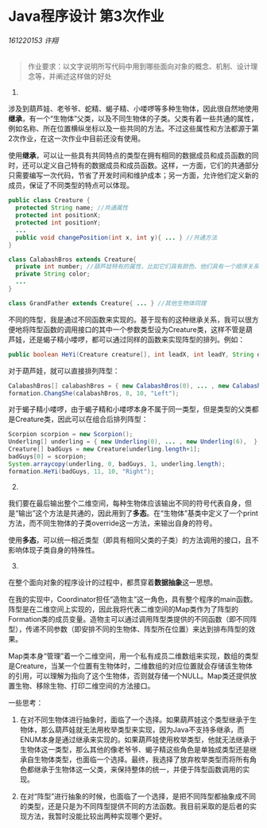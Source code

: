 # Java程序设计 第3次作业

###### 161220153 许翔

> 作业要求：以文字说明所写代码中用到哪些面向对象的概念、机制、设计理念等，并阐述这样做的好处

1. 

涉及到葫芦娃、老爷爷、蛇精、蝎子精、小喽啰等多种生物体，因此很自然地使用**继承**，有一个“生物体”父类，以及不同生物体的子类。父类有着一些共通的属性，例如名称、所在位置横纵坐标以及一些共同的方法。不过这些属性和方法都源于第2次作业，在这一次作业中目前还没有使用。

使用**继承**，可以让一些具有共同特点的类型在拥有相同的数据成员和成员函数的同时，还可以定义自己特有的数据成员和成员函数。这样，一方面，它们的共通部分只需要编写一次代码，节省了开发时间和维护成本；另一方面，允许他们定义新的成员，保证了不同类型的特点可以体现。

```java
public class Creature {
  protected String name; //共通属性
  protected int positionX;
  protected int positionY;
  ...
  public void changePosition(int x, int y){ ... } //共通方法
}

class CalabashBros extends Creature{
  private int number; //葫芦娃特有的属性，比如它们具有颜色、他们具有一个顺序关系
  private String color;
  ...
}

class GrandFather extends Creature{ ... } //其他生物体同理
```

不同的阵型，我是通过不同函数来实现的。基于现有的这种继承关系，我可以很方便地将阵型函数的调用接口的其中一个参数类型设为Creature类，这样不管是葫芦娃，还是蝎子精小喽啰，都可以通过同样的函数来实现阵型的排列。例如：

```java
public boolean HeYi(Creature creature[], int leadX, int leadY, String direction){ ... }
```

对于葫芦娃，就可以直接排列阵型：

```java
CalabashBros[] calabashBros = { new CalabashBros(0), ... , new CalabashBros(6), };
formation.ChangShe(calabashBros, 8, 10, "Left");
```

对于蝎子精小喽啰，由于蝎子精和小喽啰本身不属于同一类型，但是类型的父类都是Creature类，因此可以在组合后排列阵型：

```java
Scorpion scorpion = new Scorpion();
Underling[] underling = { new Underling(0), ... , new Underling(6),  };
Creature[] badGuys = new Creature[underling.length+1];
badGuys[0] = scorpion;
System.arraycopy(underling, 0, badGuys, 1, underling.length);
formation.HeYi(badGuys, 11, 10, "Right");
```

2. 

我们要在最后输出整个二维空间，每种生物体应该输出不同的符号代表自身，但是“输出”这个方法是共通的，因此用到了**多态**。在“生物体”基类中定义了一个print方法，而不同生物体的子类override这一方法，来输出自身的符号。

使用**多态**，可以统一相近类型（即具有相同父类的子类）的方法调用的接口，且不影响体现子类自身的特殊性。

3. 

在整个面向对象的程序设计的过程中，都贯穿着**数据抽象**这一思想。

在我的实现中，Coordinator担任“造物主”这一角色，具有整个程序的main函数。阵型是在二维空间上实现的，因此我将代表二维空间的Map类作为了阵型的Formation类的成员变量。造物主可以通过调用阵型类提供的不同函数（即不同阵型），传递不同参数（即安排不同的生物体、阵型所在位置）来达到排布阵型的效果。

Map类本身“管理”着一个二维空间，用一个私有成员二维数组来实现，数组的类型是Creature，当某一个位置有生物体时，二维数组的对应位置就会存储该生物体的引用，可以理解为指向了这个生物体，否则就存储一个NULL。Map类还提供放置生物、移除生物、打印二维空间的方法接口。



一些思考：

1. 在对不同生物体进行抽象时，面临了一个选择。如果葫芦娃这个类型继承于生物体，那么葫芦娃就无法用枚举类型来实现，因为Java不支持多继承，而ENUM本身是通过继承来实现的。如果葫芦娃使用枚举类型，他就无法继承于生物体这一类型，那么其他的像老爷爷、蝎子精这些角色是单独成类型还是继承自生物体类型，也面临一个选择。最终，我选择了放弃枚举类型而将所有角色都继承于生物体这一父类，来保持整体的统一，并便于阵型函数调用的实现。

2. 在对“阵型”进行抽象的时候，也面临了一个选择，是把不同阵型都抽象成不同的类型，还是只是为不同阵型提供不同的方法函数。我目前采取的是后者的实现方法，我暂时没能比较出两种实现哪个更好。


